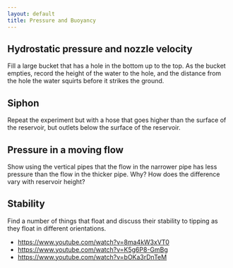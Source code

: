 ```yaml
---
layout: default
title: Pressure and Buoyancy
---
```


## Hydrostatic pressure and nozzle velocity

Fill a large bucket that has a hole in the bottom up to the top.  As the bucket empties, record the height of the water to the hole, and the distance from the hole the water squirts before it strikes the ground.  

## Siphon

Repeat the experiment but with a hose that goes higher than the surface of the reservoir, but outlets below the surface of the reservoir.  

## Pressure in a moving flow

Show using the vertical pipes that the flow in the narrower pipe has less pressure than the flow in the thicker pipe.  Why?  How does the difference vary with reservoir height?  

## Stability

Find a number of things that float and discuss their stability to tipping as they float in different orientations.  


 - https://www.youtube.com/watch?v=8ma4kW3xVT0
 - https://www.youtube.com/watch?v=K5g6P8-GmBg
 - https://www.youtube.com/watch?v=bOKa3rDnTeM
